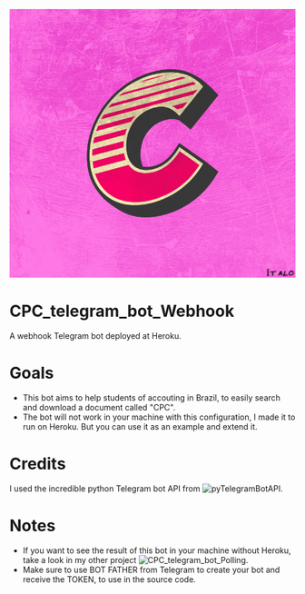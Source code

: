 ![alt text](https://github.com/italopinto/CPC_telegram_bot_Webhook/blob/main/icon.png)

# CPC_telegram_bot_Webhook
A webhook Telegram bot deployed at Heroku. 

# Goals
* This bot aims to help students of accouting in Brazil, to easily search and download a document called "CPC".
* The bot will not work in your machine with this configuration, I made it to run on Heroku. But you can use it as an example and extend it.

# Credits
I used the incredible python Telegram bot API from ![pyTelegramBotAPI](https://github.com/eternnoir/pyTelegramBotAPI).

# Notes
* If you want to see the result of this bot in your machine without Heroku, take a look in my other project ![CPC_telegram_bot_Polling](https://github.com/italopinto/CPC_telegram_Polling).
* Make sure to use BOT FATHER from Telegram to create your bot and receive the TOKEN, to use in the source code.
